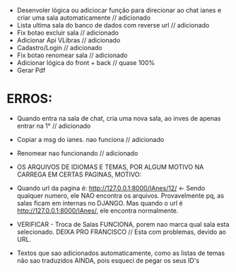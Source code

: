 - Desenvoler lógica ou adiciocar função para direcionar ao chat ianes e criar uma sala automaticamente // adicionado
- Lista ultima sala do banco de dados com reverse url // adicionado
- Fix botao excluir sala // adicionado
- Adicionar Api VLibras // adicionado
- Cadastro/Login // adicionado
- Fix botao renomear sala // adicionado
- Adicionar lógica do front + back // quase 100%
- Gerar Pdf

# ERROS:

- Quando entra na sala de chat, cria uma nova sala, ao inves de apenas entrar na 1° // adicionado
- Copiar a msg do ianes. nao funciona // adicionado
- Renomear nao funcionando // adicionado

- OS ARQUIVOS DE IDIOMAS E TEMAS, POR ALGUM MOTIVO NA CARREGA EM CERTAS PAGINAS, MOTIVO:
- Quando url da pagina é: http://127.0.0.1:8000/IAnes/12/ ← Sendo qualquer numero, ele NAO encontra os arquivos. Provavelmente pq, as salas ficam em internas no DJANGO. Mas quando o url é http://127.0.0.1:8000/IAnes/, ele encontra normalmente.
- VERIFICAR - Troca de Salas FUNCIONA, porem nao marca qual sala esta selecionado. DEIXA PRO FRANCISCO // Esta com problemas, devido ao URL.
- Textos que sao adicionados automaticamente, como as listas de temas não sao traduzidos AINDA, pois esqueci de pegar os seus ID's